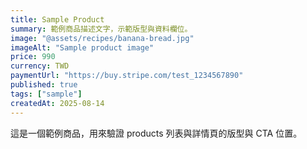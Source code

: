```yaml
---
title: Sample Product
summary: 範例商品描述文字，示範版型與資料欄位。
image: "@assets/recipes/banana-bread.jpg"
imageAlt: "Sample product image"
price: 990
currency: TWD
paymentUrl: "https://buy.stripe.com/test_1234567890"
published: true
tags: ["sample"]
createdAt: 2025-08-14
---
```


這是一個範例商品，用來驗證 products 列表與詳情頁的版型與 CTA 位置。

